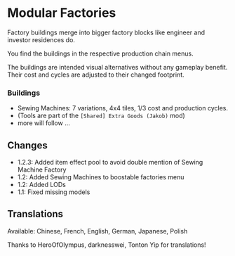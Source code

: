 # Modular Factories

Factory buildings merge into bigger factory blocks like engineer and investor residences do.

You find the buildings in the respective production chain menus.

The buildings are intended visual alternatives without any gameplay benefit.
Their cost and cycles are adjusted to their changed footprint.

### Buildings

- Sewing Machines: 7 variations, 4x4 tiles, 1/3 cost and production cycles.
- (Tools are part of the `[Shared] Extra Goods (Jakob)` mod)
- more will follow ...

## Changes

- 1.2.3: Added item effect pool to avoid double mention of Sewing Machine Factory
- 1.2: Added Sewing Machines to boostable factories menu
- 1.2: Added LODs
- 1.1: Fixed missing models

## Translations

Available: Chinese, French, English, German, Japanese, Polish

Thanks to HeroOfOlympus, darknesswei, Tonton Yip for translations!
